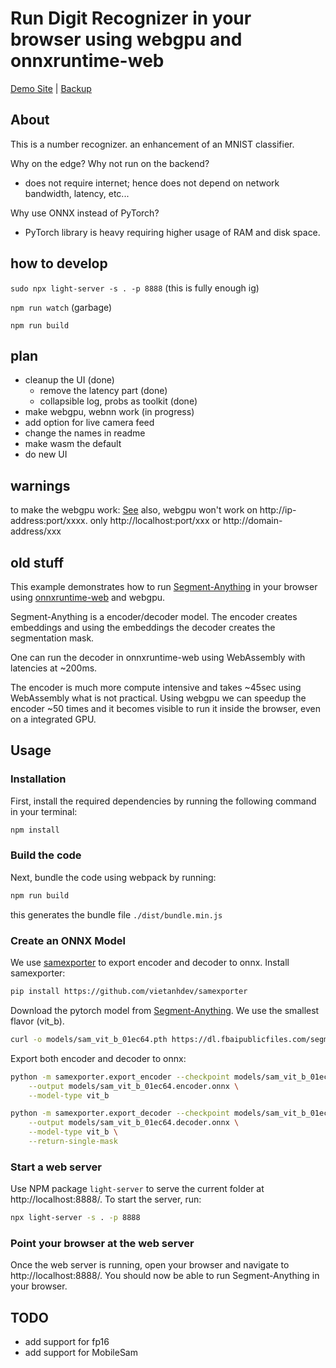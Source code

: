 # Run Digit Recognizer in your browser using webgpu and onnxruntime-web

[Demo Site](https://digitr12345.ddns.net/) | 
[Backup](http://13.53.147.31:8085/index.html?provider=wasm)

## About

This is a number recognizer. an enhancement of an MNIST classifier.

Why on the edge? Why not run on the backend?
- does not require internet; hence does not depend on network bandwidth, latency, etc...

Why use ONNX instead of PyTorch?
- PyTorch library is heavy requiring higher usage of RAM and disk space.




## how to develop

`sudo npx light-server -s . -p 8888` (this is fully enough ig)

`npm run watch` (garbage)

`npm run build`


## plan

- cleanup the UI (done)
    - remove the latency part (done)
    - collapsible log, probs as toolkit (done)
- make webgpu, webnn work (in progress)
- add option for live camera feed
- change the names in readme
- make wasm the default
- do new UI


## warnings
to make the webgpu work: [See](https://support.google.com/chrome/thread/241880794?hl=en&msgid=242250259)
also, webgpu won't work on http://ip-address:port/xxxx. only http://localhost:port/xxx or http://domain-address/xxx











## old stuff

This example demonstrates how to run [Segment-Anything](https://github.com/facebookresearch/segment-anything) in your 
browser using [onnxruntime-web](https://github.com/microsoft/onnxruntime) and webgpu.

Segment-Anything is a encoder/decoder model. The encoder creates embeddings and using the embeddings the decoder creates the segmentation mask.

One can run the decoder in onnxruntime-web using WebAssembly with  latencies at ~200ms. 

The encoder is much more compute intensive and takes ~45sec using WebAssembly what is not practical.
Using webgpu we can speedup the encoder ~50 times and it becomes visible to run it inside the browser, even on a integrated GPU.

## Usage

### Installation
First, install the required dependencies by running the following command in your terminal:
```sh
npm install
```

### Build the code
Next, bundle the code using webpack by running:
```sh
npm run build
```
this generates the bundle file `./dist/bundle.min.js`

### Create an ONNX Model

We use [samexporter](https://github.com/vietanhdev/samexporter) to export encoder and decoder to onnx.
Install samexporter:
```sh
pip install https://github.com/vietanhdev/samexporter
```
Download the pytorch model from [Segment-Anything](https://github.com/facebookresearch/segment-anything). We use the smallest flavor (vit_b).
```sh
curl -o models/sam_vit_b_01ec64.pth https://dl.fbaipublicfiles.com/segment_anything/sam_vit_b_01ec64.pth
```
Export both encoder and decoder to onnx:
```sh
python -m samexporter.export_encoder --checkpoint models/sam_vit_b_01ec64.pth \
    --output models/sam_vit_b_01ec64.encoder.onnx \
    --model-type vit_b 

python -m samexporter.export_decoder --checkpoint models/sam_vit_b_01ec64.pth \
    --output models/sam_vit_b_01ec64.decoder.onnx \
    --model-type vit_b \
    --return-single-mask
```
### Start a web server
Use NPM package `light-server` to serve the current folder at http://localhost:8888/.
To start the server, run:
```sh
npx light-server -s . -p 8888
```

### Point your browser at the web server
Once the web server is running, open your browser and navigate to http://localhost:8888/. 
You should now be able to run Segment-Anything in your browser.

## TODO
* add support for fp16
* add support for MobileSam
